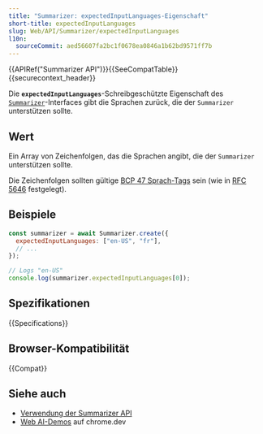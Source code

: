 ```yaml
---
title: "Summarizer: expectedInputLanguages-Eigenschaft"
short-title: expectedInputLanguages
slug: Web/API/Summarizer/expectedInputLanguages
l10n:
  sourceCommit: aed56607fa2bc1f0678ea0846a1b62bd9571ff7b
---
```


{{APIRef("Summarizer API")}}{{SeeCompatTable}}{{securecontext_header}}

Die **`expectedInputLanguages`**-Schreibgeschützte Eigenschaft des [`Summarizer`](/de/docs/Web/API/Summarizer)-Interfaces gibt die Sprachen zurück, die der `Summarizer` unterstützen sollte.

## Wert

Ein Array von Zeichenfolgen, das die Sprachen angibt, die der `Summarizer` unterstützen sollte.

Die Zeichenfolgen sollten gültige [BCP 47 Sprach-Tags](https://en.wikipedia.org/wiki/IETF_language_tag#List_of_common_primary_language_subtags) sein (wie in [RFC 5646](https://datatracker.ietf.org/doc/html/rfc5646) festgelegt).

## Beispiele

```js
const summarizer = await Summarizer.create({
  expectedInputLanguages: ["en-US", "fr"],
  // ...
});

// Logs "en-US"
console.log(summarizer.expectedInputLanguages[0]);
```

## Spezifikationen

{{Specifications}}

## Browser-Kompatibilität

{{Compat}}

## Siehe auch

- [Verwendung der Summarizer API](/de/docs/Web/API/Summarizer_API/Using)
- [Web AI-Demos](https://chrome.dev/web-ai-demos/) auf chrome.dev
